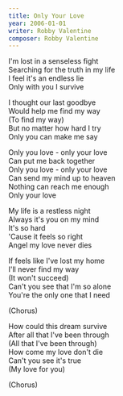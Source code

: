 ```yaml
---
title: Only Your Love
year: 2006-01-01
writer: Robby Valentine
composer: Robby Valentine
---
```


<p>I'm lost in a senseless fight<br />
Searching for the truth in my life<br />
I feel it's an endless lie<br />
Only with you I survive</p>

<p>I thought our last goodbye<br />
Would help me find my way<br />
(To find my way)<br />
But no matter how hard I try<br />
Only you can make me say</p>

<p>Only you love - only your love<br />
Can put me back together<br />
Only you love - only your love<br />
Can send my mind up to heaven<br />
Nothing can reach me enough<br />
Only your love</p>

<p>My life is a restless night<br />
Always it's you on my mind<br />
It's so hard<br />
'Cause it feels so right<br />
Angel my love never dies</p>

<p>If feels like I've lost my home<br />
I'll never find my way<br />
(It won't succeed)<br />
Can't you see that I'm so alone<br />
You're the only one that I need</p>

<p>(Chorus)</p>

<p>How could this dream survive<br />
After all that I've been through<br />
(All that I've been through)<br />
How come my love don't die<br />
Can't you see it's true<br />
(My love for you)</p>

<p>(Chorus)</p>